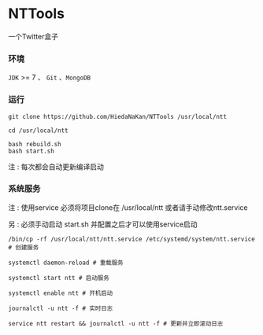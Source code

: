 # NTTools

一个Twitter盒子

### 环境

`JDK` >= 7 、 `Git` 、`MongoDB`

### 运行

```
git clone https://github.com/HiedaNaKan/NTTools /usr/local/ntt

cd /usr/local/ntt

bash rebuild.sh
bash start.sh

```
注 :  每次都会自动更新编译启动

### 系统服务

注 :  使用service 必须将项目clone在 /usr/local/ntt 或者请手动修改ntt.service

另 :  必须手动启动 start.sh 并配置之后才可以使用service启动
```
/bin/cp -rf /usr/local/ntt/ntt.service /etc/systemd/system/ntt.service # 创建服务

systemctl daemon-reload # 重载服务

systemctl start ntt # 启动服务

systemctl enable ntt # 开机启动

journalctl -u ntt -f # 实时日志

service ntt restart && journalctl -u ntt -f # 更新并立即滚动日志

```

